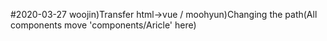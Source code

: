 #2020-03-27
woojin)Transfer html->vue / moohyun)Changing the path(All components move 'components/Aricle' here)
